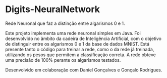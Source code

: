 # Digits-NeuralNetwork
Rede Neuronal que faz a distinção entre algarismos 0 e 1.

Este projeto implementa uma rede neuronal simples em Java. 
Foi desenvolvido no âmbito da cadeira de Inteligência Artificial, com o objetivo de distinguir entre os algarismos 0 e 1 da base de dados MNIST.
Está presente tanto o código para treinar a rede, como o da rede já treinada, utilizando os pesos que permitem a classificação correta. A rede obteve uma precisão de 100% perante os algarismos testados.

Desenvolvido em colaboração com Daniel Gonçalves e Gonçalo Rodrigues.

